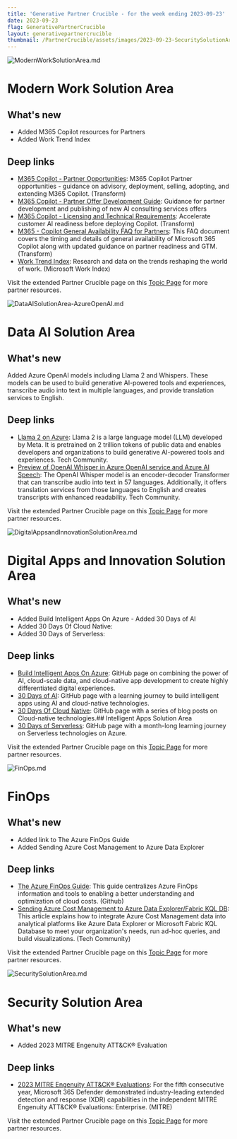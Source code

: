 ```yaml
---
title: 'Generative Partner Crucible - for the week ending 2023-09-23'
date: 2023-09-23
flag: GenerativePartnerCrucible
layout: generativepartnercrucible
thumbnail: /PartnerCrucible/assets/images/2023-09-23-SecuritySolutionArea.md-image.png
---
```


![ ModernWorkSolutionArea.md ]( /PartnerCrucible/assets/images/2023-09-23-ModernWorkSolutionArea.md-image.png )

# Modern Work Solution Area

## What's new

- Added M365 Copilot resources for Partners
- Added Work Trend Index
  
## Deep links
- [M365 Copilot - Partner Opportunities](https://cloudpartners.transform.microsoft.com/download?assetname=assets%2FMicrosoft365-Copilot-Services-Solution-Partner-Opportunities.pptx&download=1): M365 Copilot Partner opportunities - guidance on advisory, deployment, selling, adopting, and extending M365 Copilot. (Transform)
- [M365 Copilot - Partner Offer Development Guide](https://cloudpartners.transform.microsoft.com/download?assetname=assets%2FFY24-M365-Copilot-Partner-Offer-Development-Guidance.pptx&download=1): Guidance for partner development and publishing of new AI consulting services offers
- [M365 Copilot - Licensing and Technical Requirements](https://cloudpartners.transform.microsoft.com/download?assetname=assets%2FMicrosoft365-Copilot-Customer-Licensing-and-Technical-Requirements.pptx&download=1): Accelerate customer AI readiness before deploying Copilot. (Transform)
- [M365 - Copilot General Availability FAQ for Partners](https://cloudpartners.transform.microsoft.com/download?assetname=assets%2FMicrosoft365-Copilot-GA-Partner-FAQ.pdf&download=1): This FAQ document covers the timing and details of general availability of Microsoft 365 Copilot along with updated guidance on partner readiness and GTM. (Transform)
- [Work Trend Index](https://www.microsoft.com/en-us/worklab/work-trend-index/): Research and data on the trends reshaping the world of work. (Microsoft Work Index)


Visit the extended Partner Crucible page on this [Topic Page](https://lagimik.github.io/PartnerCrucible/ModernWorkSolutionArea) for more partner resources.

![ DataAISolutionArea-AzureOpenAI.md ]( /PartnerCrucible/assets/images/2023-09-23-DataAISolutionArea-AzureOpenAI.md-image.png )

# Data AI Solution Area

## What's new

Added Azure OpenAI models including Llama 2 and Whispers. These models can be used to build generative AI-powered tools and experiences, transcribe audio into text in multiple languages, and provide translation services to English.

## Deep links

- [Llama 2 on Azure](https://techcommunity.microsoft.com/t5/ai-machine-learning-blog/introducing-llama-2-on-azure/ba-p/3881233): Llama 2 is a large language model (LLM) developed by Meta. It is pretrained on 2 trillion tokens of public data and enables developers and organizations to build generative AI-powered tools and experiences. Tech Community.
- [Preview of OpenAI Whisper in Azure OpenAI service and Azure AI Speech](https://techcommunity.microsoft.com/t5/azure-ai-services-blog/announcing-the-preview-of-openai-whisper-in-azure-openai-service/ba-p/3928388?WT.mc_id=academic-0000-abartolo): The OpenAI Whisper model is an encoder-decoder Transformer that can transcribe audio into text in 57 languages. Additionally, it offers translation services from those languages to English and creates transcripts with enhanced readability. Tech Community.

Visit the extended Partner Crucible page on this [Topic Page](https://lagimik.github.io/PartnerCrucible/DataAISolutionArea-AzureOpenAI) for more partner resources.

![ DigitalAppsandInnovationSolutionArea.md ]( /PartnerCrucible/assets/images/2023-09-23-DigitalAppsandInnovationSolutionArea.md-image.png )

# Digital Apps and Innovation Solution Area

## What's new

- Added Build Intelligent Apps On Azure - Added 30 Days of AI
- Added 30 Days Of Cloud Native:
- Added 30 Days of Serverless:
  
## Deep links

- [Build Intelligent Apps On Azure](https://azure.github.io/Cloud-Native/): GitHub page on combining the power of AI, cloud-scale data, and cloud-native app development to create highly differentiated digital experiences.
- [30 Days of AI](https://azure.github.io/Cloud-Native/30DaysOfIA): GitHub page with a learning journey to build intelligent apps using AI and cloud-native technologies.
- [30 Days Of Cloud Native](https://azure.github.io/Cloud-Native/cnny-2023): GitHub page with a series of blog posts on Cloud-native technologies.## Intelligent Apps Solution Area
- [30 Days of Serverless](https://azure.github.io/Cloud-Native/blog/01-kickoff): GitHub page with a month-long learning journey on Serverless technologies on Azure.


Visit the extended Partner Crucible page on this [Topic Page](https://lagimik.github.io/PartnerCrucible/DigitalAppsandInnovationSolutionArea) for more partner resources.

![ FinOps.md ]( /PartnerCrucible/assets/images/2023-09-23-FinOps.md-image.png )

#  FinOps

## What's new

- Added link to The Azure FinOps Guide
- Added Sending Azure Cost Management to Azure Data Explorer

## Deep links

- [The Azure FinOps Guide](https://github.com/dolevshor/azure-finops-guide): This guide centralizes Azure FinOps information and tools to enabling a better understanding and optimization of cloud costs. (Github)
- [Sending Azure Cost Management to Azure Data Explorer/Fabric KQL DB](https://techcommunity.microsoft.com/t5/azure-data-explorer-blog/sending-azure-cost-management-to-azure-data-explorer-fabric-kql/ba-p/3909984): This article explains how to integrate Azure Cost Management data into analytical platforms like Azure Data Explorer or Microsoft Fabric KQL Database to meet your organization's needs, run ad-hoc queries, and build visualizations. (Tech Community)

Visit the extended Partner Crucible page on this [Topic Page](https://lagimik.github.io/PartnerCrucible/FinOps) for more partner resources.


![ SecuritySolutionArea.md ]( /PartnerCrucible/assets/images/2023-09-23-SecuritySolutionArea.md-image.png )

# Security Solution Area

## What's new

- Added 2023 MITRE Engenuity ATT&CK® Evaluation
  
## Deep links

- [2023 MITRE Engenuity ATT&CK® Evaluations](https://www.microsoft.com/en-us/security/blog/2023/09/20/microsoft-365-defender-demonstrates-100-percent-protection-coverage-in-the-2023-mitre-engenuity-attck-evaluations-enterprise/): For the fifth consecutive year, Microsoft 365 Defender demonstrated industry-leading extended detection and response (XDR) capabilities in the independent MITRE Engenuity ATT&CK® Evaluations: Enterprise. (MITRE)

Visit the extended Partner Crucible page on this [Topic Page](https://lagimik.github.io/PartnerCrucible/SecuritySolutionArea) for more partner resources.

